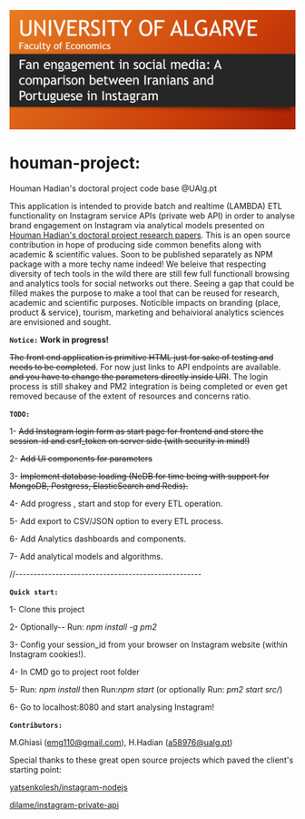 ![houmanhadian.github.io](./public/img/hhadianproject.png?raw=true "Houman Hadian's Doctoral Project")
# houman-project:
Houman Hadian's doctoral project code base
@UAlg.pt

This application is intended to provide batch and realtime (LAMBDA) ETL functionality on Instagram service APIs (private web API)
in order to analyse brand engagement on Instagram via analytical models presented on 
[Houman Hadian's doctoral project research papers](https://houmanhadian.github.io/). This is an open source contribution in hope of producing side common benefits along with academic & scientific values. Soon to be published separately as NPM package with a more techy name indeed! We beleive that respecting diversity of tech tools in the wild there are still few full functionall browsing and analytics tools for social networks out there. Seeing a gap that could be filled makes the purpose to make a tool that can be reused for research, academic and scientific purposes. Noticible impacts on branding (place, product & service), tourism, marketing and behaivioral analytics sciences are envisioned and sought.

**`Notice:` Work in progress!**

~~The front end application is primitive HTML just for sake of testing and 
needs to be completed~~. For now just links to API endpoints are available.
~~and you have to change the parameters directly inside URI~~. The login process is still shakey and PM2 integration is being completed or even get removed because of the extent of resources and concerns ratio.

**`TODO:`**

1- ~~Add Instagram login form as start page for frontend and store the session-id and csrf_token on server side (with security in mind!)~~

2- ~~Add UI components for parameters~~

3- ~~Implement database loading (NeDB for time being with support for MongoDB, Postgress, ElasticSearch and Redis).~~

4- Add progress , start and stop for every ETL operation.

5- Add export to CSV/JSON option to every ETL process.

6- Add Analytics dashboards and components.

7- Add analytical models and algorithms.


//---------------------------------------------------


**`Quick start:`** 

1- Clone this project

2- Optionally-- Run: _npm install -g pm2_

3- Config your session_id  from your browser on Instagram website (within Instagram cookies!).

4- In CMD go to project root folder

5- Run: _npm install_ then Run:_npm start_  (or optionally Run: _pm2 start src/_)

6- Go to localhost:8080 and start analysing Instagram!


**`Contributors:`**
 
 M.Ghiasi (emg110@gmail.com), H.Hadian (a58976@ualg.pt)

Special thanks to these great open source projects which paved the client's starting point:

[yatsenkolesh/instagram-nodejs](https://www.github.com/yatsenkolesh/instagram-nodejs)


[dilame/instagram-private-api](https://www.github.com/dilame/instagram-private-api)




